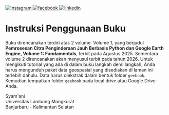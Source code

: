 <html>
  
<p>

<a href="https://www.instagram.com/syamani_ulm">
<img src="https://readmecodegen.vercel.app/api/social-icon?name=instagram" alt="instagram" />
</a>

<a href="https://web.facebook.com/syamani.ulm">
<img src="https://readmecodegen.vercel.app/api/social-icon?name=facebook" alt="facebook" />
</a>

<a href="https://linkedin.com/in/syamaniulm">
<img src="https://readmecodegen.vercel.app/api/social-icon?name=linkedin" alt="linkedin" />
</a>

</p>
  
</html>

# Instruksi Penggunaan Buku
Buku direncanakan terdiri atas 2 volume. Volume 1, yang berjudul **Pemrosesan Citra Penginderaan Jauh Berbasis Python dan Google Earth Engine, Volume 1: Fundamentals**, terbit pada Agustus 2025. Sementara volume 2 direncanakan akan menyusul terbit pada tahun 2026. Untuk mengikuti tutorial yang ada di dalam buku langkah demi langkah, Anda harus mengunduh paket data geospasial yang disediakan di laman ini terlebih dahulu. Data harus diekstrak dalam bentuk folder ```geebook```. Kemudian tempatkan folder ```geebook``` pada local drive atau Google Drive Anda.<br/>

Syam'ani<br/>
Universitas Lambung Mangkurat<br/>
Banjarbaru - Kalimantan Selatan<br/>

